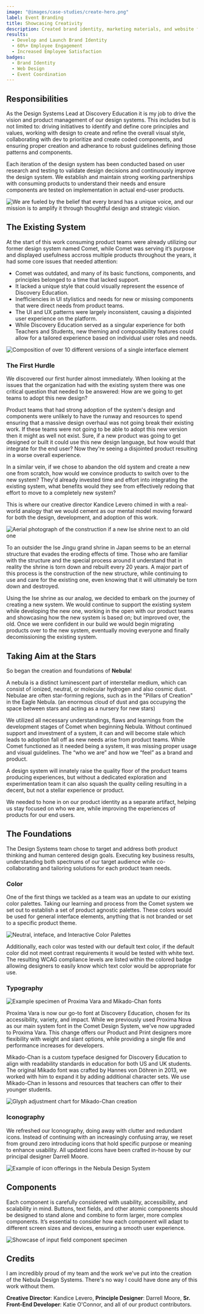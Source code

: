```yaml
---
image: "@images/case-studies/create-hero.png"
label: Event Branding
title: Showcasing Creativity
description: Created brand identity, marketing materials, and website for an internal event at Discovery Education, allowing creative teams to showcase their work.
results:
  - Develop and Launch Brand Identity
  - 60%+ Employee Engagement
  - Increased Employee Satisfaction
badges:
  - Brand Identity
  - Web Design
  - Event Coordination
---
```


## Responsibilities

As the Design Systems Lead at Discovery Education it is my job to drive the vision and product management of our design systems. This includes but is not limited to: driving initiatives to identify and define core principles and values, working with design to create and refine the overall visual style, collaborating with dev to prioritize and create coded components, and ensuring proper creation and adherance to robust guidelines defining those patterns and components.

Each iteration of the design system has been conducted based on user research and testing to validate design decisions and continuously improve the design system. We establish and maintain strong working partnerships with consuming products to understand their needs and ensure components are tested on implementation in actual end-user products.

![We are fueled by the belief that every brand has a unique voice, and our mission is to amplify it through thoughtful design and strategic vision.](@images/work/nebula/blue-victor-bg.png)

## The Existing System

At the start of this work consuming product teams were already utilizing our former design system named Comet, while Comet was serving it’s purpose and displayed usefulness accross multiple products throughout the years, it had some core issues that needed attention:

- Comet was outdated, and many of its basic functions, components, and principles belonged to a time that lacked support.
- It lacked a unique style that could visually represent the essence of Discovery Education.
- Inefficiencies in UI stylistics and needs for new or missing components that were direct needs from product teams.
- The UI and UX patterns were largely inconsistent, causing a disjointed user experience on the platform.
- While Discovery Education served as a singular experience for both Teachers and Students, new theming and composability features could allow for a tailored experience based on individual user roles and needs.

![Composition of over 10 different versions of a single interface element](@images/work/nebula/comet-problems.png)

### The First Hurdle

We discovered our first hurder almost immediately. When looking at the issues that the organization had with the existing system there was one critical question that needed to be answered: How are we going to get teams to adopt this new design?

Product teams that had strong adoption of the system's design and components were unlikely to have the runway and resources to spend ensuring that a massive design overhaul was not going break their existing work. If these teams were not going to be able to adopt this new version then it might as well not exist. Sure, if a new product was going to get designed or built it could use this new design language, but how would that integrate for the end user? Now they're seeing a disjointed product resulting in a worse overall experience.

In a similar vein, if we chose to abandon the old system and create a new one from scratch, how would we convince products to switch over to the new system? They'd already invested time and effort into integrating the existing system, what benefits would they see from effectively redoing that effort to move to a completely new system?

This is where our creative director Kandice Levero chimed in with a real-world analogy that we would cement as our mental model moving forward for both the design, development, and adoption of this work.

![Aerial photograph of the construction if a new Ise shrine next to an old one](@images/work/nebula/ise-shrine.png)

To an outsider the Ise Jingu grand shrine in Japan seems to be an eternal structure that evades the eroding effects of time. Those who are familiar with the structure and the special process around it understand that in reality the shrine is torn down and rebuilt every 20 years. A major part of this process is the construction of the new structure, while continuing to use and care for the existing one, even knowing that it will ultimately be torn down and destroyed.

Using the Ise shrine as our analog, we decided to embark on the journey of creating a new system. We would continue to support the existing system while developing the new one, working in the open with our product teams and showcasing how the new system is based on; but improved over, the old. Once we were confident in our build we would begin migrating products over to the new system, eventually moving everyone and finally decomissioning the existing system.

## Taking Aim at the Stars

So began the creation and foundations of **Nebula**!

<p class="aside">
A nebula is a distinct luminescent part of interstellar medium, which can consist of ionized, neutral, or molecular hydrogen and also cosmic dust. Nebulae are often star-forming regions, such as in the "Pillars of Creation" in the Eagle Nebula. (an enormous cloud of dust and gas occupying the space between stars and acting as a nursery for new stars)
</p>

We utilized all necessary understandings, flaws and learnings from the development stages of Comet when beginning Nebula. Without continued support and investment of a system, it can and will become stale which leads to adoption fall off as new needs arise from product teams. While Comet functioned as it needed being a system, it was missing proper usage and visual guidelines. The “who we are” and how we “feel” as a brand and product.

A design system will innately raise the quality floor of the product teams producing experiences, but without a dedicated exploration and experimentation team it can also squash the quality ceiling resulting in a decent, but not a stellar experience or product.

We needed to hone in on our product identity as a separate artifact, helping us stay focused on who we are, while improving the experiences of products for our end users.

## The Foundations

The Design Systems team chose to target and address both product thinking and human centered design goals. Executing key business results, understanding both spectrums of our target audience while co-collaborating and tailoring solutions for each product team needs.

### Color

One of the first things we tackled as a team was an update to our existing color palettes. Taking our learning and process from the Comet system we set out to establish a set of product agnostic palettes. These colors would be used for general interface elements, anything that is not branded or set to a specific product theme.

![Neutral, inteface, and Interactive Color Palettes](@images/work/nebula/colors.png)

Additionally, each color was tested with our default text color, if the default color did not meet contrast requirements it would be tested with white text. The resulting WCAG compliance levels are listed within the colored badge allowing designers to easily know which text color would be appropriate for use.

### Typography

![Example specimen of Proxima Vara and Mikado-Chan fonts](@images/work/nebula/typography.png)

Proxima Vara is now our go-to font at Discovery Education, chosen for its accessibility, variety, and impact. While we previously used Proxima Nova as our main system font in the Comet Design System, we've now upgraded to Proxima Vara. This change offers our Product and Print designers more flexibility with weight and slant options, while providing a single file and performance increases for developers.

Mikado-Chan is a custom typeface designed for Discovery Education to align with readability standards in education for both US and UK students. The original Mikado font was crafted by Hannes von Döhren in 2013, we worked with him to expand it by adding additional character sets. We use Mikado-Chan in lessons and resources that teachers can offer to their younger students.

![Glyph adjustment chart for Mikado-Chan creation](@images/work/nebula/mikado-chan.png)

### Iconography

We refreshed our Iconography, doing away with clutter and redundant icons. Instead of continuing with an increasingly confusing array, we reset from ground zero introducing icons that hold specific purpose or meaning to enhance usability. All updated icons have been crafted in-house by our principal designer Darrell Moore.

![Example of icon offerings in the Nebula Design System](@images/work/nebula/icons.png)

## Components

Each component is carefully considered with usability, accessibility, and scalability in mind. Buttons, text fields, and other atomic components should be designed to stand alone and combine to form larger, more complex components. It’s essential to consider how each component will adapt to different screen sizes and devices, ensuring a smooth user experience.

![Showcase of input field component specimen](@images/work/nebula/components.png)

## Credits

I am incredibly proud of my team and the work we've put into the creation of the Nebula Design Systems. There's no way I could have done any of this work without them.

**Creative Director**: Kandice Levero, **Principle Designer**: Darrell Moore, **Sr. Front-End Developer**: Katie O'Connor, and all of our product contributors.
